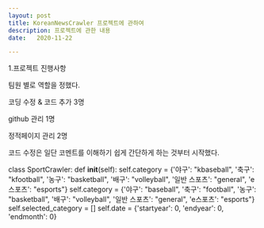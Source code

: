 ```yaml
---
layout: post
title: KoreanNewsCrawler 프로젝트에 관하여
description: 프로젝트에 관한 내용
date:   2020-11-22 

---
```


1.프로젝트 진행사항


팀원 별로 역할을 정했다.

코딩 수정 & 코드 추가 3명

github 관리 1명

정적페이지 관리 2명


코드 수정은 일단 코멘트를 이해하기 쉽게 간단하게 하는 것부터 시작했다.



class SportCrawler:
    def __init__(self):
        self.category = {'야구': "kbaseball", '축구': "kfootball", '농구': "basketball", '배구': "volleyball", '일반 스포츠': "general", 'e스포츠': "esports"}
        self.category = {'야구': "baseball", '축구': "football", '농구': "basketball", '배구': "volleyball", '일반 스포츠': "general", 'e스포츠': "esports"}
        self.selected_category = []
        self.date = {'startyear': 0, 'endyear': 0, 'endmonth': 0}



